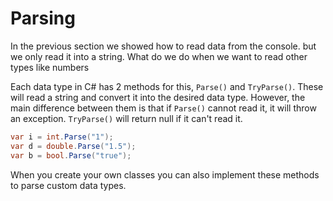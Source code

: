# Parsing

In the previous section we showed how to read data from the console. but we
only read it into a string. What do we do when we want to read other types like numbers

Each data type in C# has 2 methods for this, `Parse()` and `TryParse()`. These will
read a string and convert it into the desired data type. However, the main difference
between them is that if `Parse()` cannot read it, it will throw an exception. `TryParse()`
will return null if it can't read it.

```C#
var i = int.Parse("1");
var d = double.Parse("1.5");
var b = bool.Parse("true");
```

When you create your own classes you can also implement these methods to parse custom 
data types.